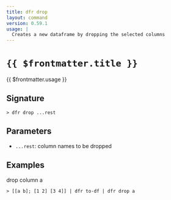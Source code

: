```yaml
---
title: dfr drop
layout: command
version: 0.59.1
usage: |
  Creates a new dataframe by dropping the selected columns
---
```


# `{{ $frontmatter.title }}`

<div style='white-space: pre-wrap;'>{{ $frontmatter.usage }}</div>

## Signature

`> dfr drop ...rest`

## Parameters

- `...rest`: column names to be dropped

## Examples

drop column a

```shell
> [[a b]; [1 2] [3 4]] | dfr to-df | dfr drop a
```
